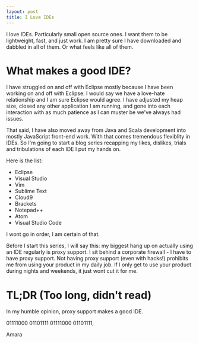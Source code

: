 ```yaml
---
layout: post
title: I Love IDEs
---
```


I love IDEs. Particularly small open source ones. I want them to be lightweight, fast, and just work. I am pretty sure I have downloaded and dabbled in all of them. Or what feels like all of them.

# What makes a good IDE?

I have struggled on and off with Eclipse mostly because I have been working on and off with Eclipse. I would say we have a love-hate relationship and I am sure Eclipse would agree. I have adjusted my heap size, closed any other application  I am running, and gone into each interaction with as much patience as I can muster be we've always had issues.

That said, I have also moved away from Java and Scala development into mostly JavaScript front-end work. With that comes tremendous flexiblity in IDEs. So I'm going to start a blog series recapping my likes, dislikes, trials and tribulations of each IDE I put my hands on. 

Here is the list:
* Eclipse
* Visual Studio
* Vim
* Sublime Text
* Cloud9
* Brackets
* Notepad++
* Atom
* Visual Studio Code

I wont go in order, I am certain of that.

Before I start this series, I will say this: my biggest hang up on actually using an IDE regularly is proxy support. I sit behind a corporate firewall - I have to have proxy support. Not having proxy support (even with hacks!) prohibits me from using your product in my daily job. If I only get to use your product during nights and weekends, it just wont cut it for me.

# TL;DR (Too long, didn't read)

In my humble opinion, proxy support makes a good IDE.



01111000 01101111 01111000 01101111,

Amara
